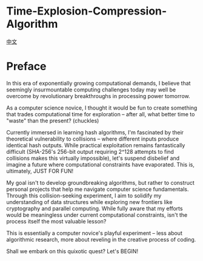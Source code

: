 # Time-Explosion-Compression-Algorithm
[中文](README.md)
# Preface

In this era of exponentially growing computational demands, I believe that seemingly insurmountable computing challenges today may well be overcome by revolutionary breakthroughs in processing power tomorrow.

As a computer science novice, I thought it would be fun to create something that trades computational time for exploration – after all, what better time to "waste" than the present? (chuckles)

Currently immersed in learning hash algorithms, I'm fascinated by their theoretical vulnerability to collisions – where different inputs produce identical hash outputs. While practical exploitation remains fantastically difficult (SHA-256's 256-bit output requiring 2^128 attempts to find collisions makes this virtually impossible), let's suspend disbelief and imagine a future where computational constraints have evaporated. This is, ultimately, JUST FOR FUN!

My goal isn't to develop groundbreaking algorithms, but rather to construct personal projects that help me navigate computer science fundamentals. Through this collision-seeking experiment, I aim to solidify my understanding of data structures while exploring new frontiers like cryptography and parallel computing. While fully aware that my efforts would be meaningless under current computational constraints, isn't the process itself the most valuable lesson?

This is essentially a computer novice's playful experiment – less about algorithmic research, more about reveling in the creative process of coding.

Shall we embark on this quixotic quest? Let's BEGIN!
